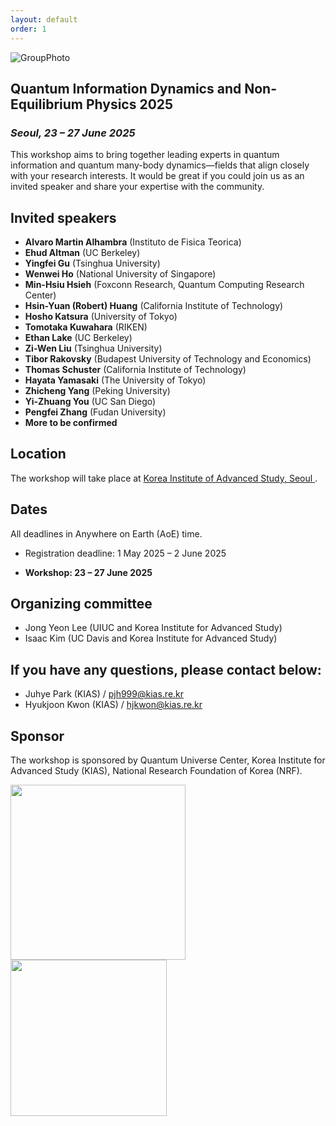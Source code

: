 ```yaml
---
layout: default
order: 1
---
```


<!--![Jeju](/Jeju_resize.jpg)-->
![GroupPhoto](/Group_photo_2025.jpg)

## Quantum Information Dynamics and Non-Equilibrium Physics 2025
<h3 class="lessspace"><em>Seoul, 23 &ndash; 27 June 2025</em></h3>

This workshop aims to bring together leading experts in quantum information and quantum many-body dynamics—fields that align closely with your research interests. It would be great if you could join us as an invited speaker and share your expertise with the community.

## Invited speakers
* **Alvaro Martin Alhambra** (Instituto de Fisica Teorica)
* **Ehud Altman** (UC Berkeley)
* **Yingfei Gu** (Tsinghua University)
* **Wenwei Ho** (National University of Singapore)
* **Min-Hsiu Hsieh** (Foxconn Research, Quantum Computing Research Center)
* **Hsin-Yuan (Robert) Huang** (California Institute of Technology)
* **Hosho Katsura** (University of Tokyo)
* **Tomotaka Kuwahara** (RIKEN)
* **Ethan Lake** (UC Berkeley)
* **Zi-Wen Liu** (Tsinghua University)
* **Tibor Rakovsky** (Budapest University of Technology and Economics)
* **Thomas Schuster** (California Institute of Technology)
* **Hayata Yamasaki** (The University of Tokyo)
* **Zhicheng Yang** (Peking University)
* **Yi-Zhuang You** (UC San Diego)
* **Pengfei Zhang** (Fudan University)
* **More to be confirmed**
<!--* **Andreas Winter** (Universitat Autònoma de Barcelona)-->

## Location

The workshop will take place at <a href="https://kias.re.kr/kias/main/main.do">Korea Institute of Advanced Study, Seoul </a>.

## Dates

All deadlines in Anywhere on Earth (AoE) time.

* Registration deadline: 1 May 2025 &ndash; 2 June 2025</s>

* **Workshop: 23 &ndash; 27 June 2025**


## Organizing committee
* Jong Yeon Lee (UIUC and Korea Institute for Advanced Study)
* Isaac Kim (UC Davis and Korea Institute for Advanced Study)

## If you have any questions, please contact below:
* Juhye Park (KIAS)  /  <a href="mailto:pjh999@kias.re.kr">pjh999@kias.re.kr</a> 
* Hyukjoon Kwon (KIAS)  /  <a href="mailto:hjkwon@kias.re.kr">hjkwon@kias.re.kr</a> 

## Sponsor
The workshop is sponsored by Quantum Universe Center, Korea Institute for Advanced Study (KIAS), National Research Foundation of Korea (NRF).

<a href="https://kias.re.kr"> <img src="kias-wordmask.png" width="280"/> </a> <a href="https://nrf.re.kr"> <img src="nrf.png" width="250"/> </a>

</div>
